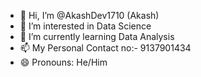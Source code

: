- 👋 Hi, I’m @AkashDev1710 (Akash)
- 👀 I’m interested in Data Science
- 🌱 I’m currently learning Data Analysis
- 📫 My Personal Contact no:- 9137901434
- 😄 Pronouns: He/Him

<!---
AkashDev1710/AkashDev1710 is a ✨ special ✨ repository because its `README.md` (this file) appears on your GitHub profile.
You can click the Preview link to take a look at your changes.
--->


